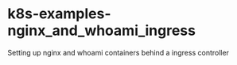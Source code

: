 # k8s-examples-nginx_and_whoami_ingress
Setting up nginx and whoami containers behind a ingress controller
